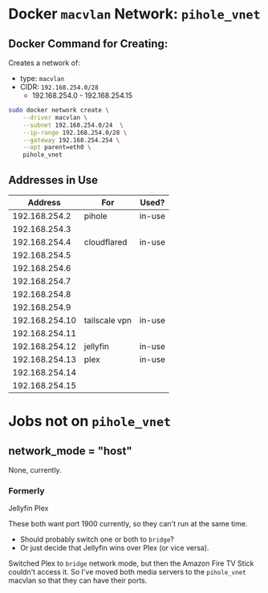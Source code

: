 # Docker `macvlan` Network: `pihole_vnet`

## Docker Command for Creating:

Creates a network of:
  - type: `macvlan`
  - CIDR: `192.168.254.0/28`
    - 192.168.254.0 - 192.168.254.15

``` bash
sudo docker network create \
    --driver macvlan \
    --subnet 192.168.254.0/24  \
    --ip-range 192.168.254.0/28 \
    --gateway 192.168.254.254 \
    --opt parent=eth0 \
    pihole_vnet
```

## Addresses in Use

| Address        | For             | Used?      |
|----------------|-----------------|------------|
| 192.168.254.2  |  pihole         |  in-use    |
| 192.168.254.3  | <pihole-2>      | <reserved> |
| 192.168.254.4  |  cloudflared    |  in-use    |
| 192.168.254.5  | <cloudflared-2> | <reserved> |
| 192.168.254.6  |                 |            |
| 192.168.254.7  |                 |            |
| 192.168.254.8  |                 |            |
| 192.168.254.9  |                 |            |
| 192.168.254.10 |  tailscale vpn  |  in-use    |
| 192.168.254.11 |                 |            |
| 192.168.254.12 | jellyfin        |  in-use    |
| 192.168.254.13 | plex            |  in-use    |
| 192.168.254.14 |                 |            |
| 192.168.254.15 |                 |            |


# Jobs not on `pihole_vnet`


## network_mode = "host"

None, currently.

### Formerly

Jellyfin
Plex

These both want port 1900 currently, so they can't run at the same time.
  - Should probably switch one or both to `bridge`?
  - Or just decide that Jellyfin wins over Plex (or vice versa).

Switched Plex to `bridge` network mode, but then the Amazon Fire TV Stick couldn't access it. So I've moved both media servers to the `pihole_vnet` macvlan so that they can have their ports.
